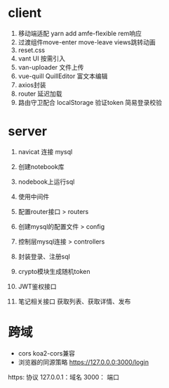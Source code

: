 # client
1. 移动端适配 yarn add amfe-flexible rem响应
2. 过渡组件move-enter move-leave views跳转动画
2. reset.css
3. vant UI 按需引入
4. van-uploader 文件上传
5. vue-quill QuillEditor 富文本编辑
4. axios封装
5. router 延迟加载
6. 路由守卫配合 localStorage 验证token 简易登录校验

# server
1. navicat 连接 mysql
2. 创建notebook库
3. nodebook上运行sql

4. 使用中间件
5. 配置router接口 > routers
6. 创建mysql的配置文件 > config
7. 控制层mysql连接 > controllers
8. 封装登录、注册sql
9. crypto模块生成随机token
10. JWT鉴权接口
11. 笔记相关接口 获取列表、获取详情、发布


# 跨域
- cors koa2-cors兼容
- 浏览器的同源策略
https://127.0.0.0:3000/login

https: 协议
127.0.0.1：域名
3000： 端口
